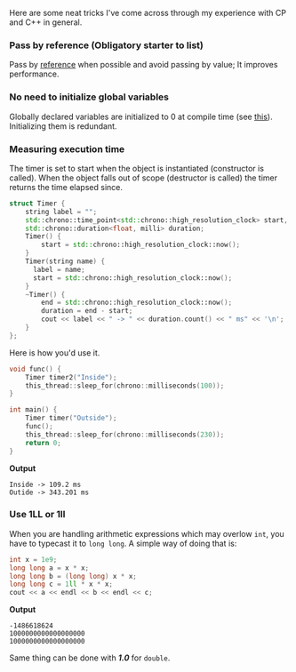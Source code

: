 Here are some neat tricks I've come across through my experience with CP and C++ in general.

### Pass by reference (Obligatory starter to list)
 Pass by [reference](https://pasteboard.co/J4IxG77.jpg) when possible and avoid passing by value; It improves performance.
 
### No need to initialize global variables
Globally declared variables are initialized to 0 at compile time (see [this](https://www.tutorialspoint.com/why-are-global-and-static-variables-initialized-to-their-default-values-in-c-cplusplus)). Initializing them is redundant.

### Measuring execution time
The timer is set to start when the object is instantiated (constructor is called). When the object falls out of scope (destructor is called) the timer returns the time elapsed since.
```c++
struct Timer {
    string label = "";
    std::chrono::time_point<std::chrono::high_resolution_clock> start, end;
    std::chrono::duration<float, milli> duration;
    Timer() {
        start = std::chrono::high_resolution_clock::now();
    }
    Timer(string name) {
      label = name;
      start = std::chrono::high_resolution_clock::now();
    }
    ~Timer() {
        end = std::chrono::high_resolution_clock::now();
        duration = end - start;
        cout << label << " -> " << duration.count() << " ms" << '\n';
    }
};
```
Here is how you'd use it.
```c++
void func() {
    Timer timer2("Inside");
    this_thread::sleep_for(chrono::milliseconds(100));
}

int main() {
    Timer timer("Outside");
    func();
    this_thread::sleep_for(chrono::milliseconds(230));
    return 0;
}
```

**Output**
```
Inside -> 109.2 ms
Outide -> 343.201 ms
```

### Use 1LL or 1ll
When you are handling arithmetic expressions which may overlow ```int```, you have to typecast it to ```long long```. A simple way of doing that is:
```c++
int x = 1e9;
long long a = x * x;
long long b = (long long) x * x;
long long c = 1ll * x * x;
cout << a << endl << b << endl << c;
```
**Output**
```
-1486618624
1000000000000000000
1000000000000000000
```
Same thing can be done with ***1.0*** for ```double```.
